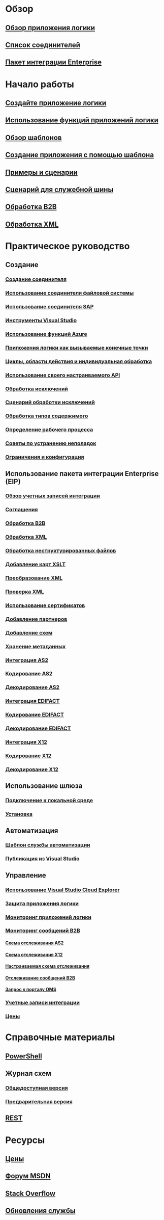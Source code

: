 # Обзор
## [Обзор приложения логики](logic-apps-what-are-logic-apps.md)
## [Список соединителей](../connectors/apis-list.md)
## [Пакет интеграции Enterprise](logic-apps-enterprise-integration-overview.md)

# Начало работы
## [Создайте приложение логики](logic-apps-create-a-logic-app.md)
## [Использование функций приложений логики](logic-apps-use-logic-app-features.md)
## [Обзор шаблонов](logic-apps-use-logic-app-templates.md)
## [Создание приложения с помощью шаблона](logic-apps-arm-provision.md)
## [Примеры и сценарии](logic-apps-examples-and-scenarios.md)
## [Сценарий для служебной шины](logic-apps-scenario-function-sb-trigger.md)
## [Обработка B2B](logic-apps-enterprise-integration-b2b.md)
## [Обработка XML](logic-apps-enterprise-integration-xml.md)

# Практическое руководство
## Создание
### [Создание соединителя](logic-apps-create-api-app.md)
### [Использование соединителя файловой системы](logic-apps-using-file-connector.md)
### [Использование соединителя SAP](logic-apps-using-sap-connector.md)
### [Инструменты Visual Studio](logic-apps-deploy-from-vs.md)
### [Использование функций Azure](logic-apps-azure-functions.md)
### [Приложения логики как вызываемые конечные точки](logic-apps-http-endpoint.md)
### [Циклы, области действия и индивидуальная обработка](logic-apps-loops-and-scopes.md)
### [Использование своего настраиваемого API](logic-apps-custom-hosted-api.md)
### [Обработка исключений](logic-apps-exception-handling.md)
### [Сценарий обработки исключений](logic-apps-scenario-error-and-exception-handling.md)
### [Обработка типов содержимого](logic-apps-content-type.md)
### [Определение рабочего процесса](logic-apps-author-definitions.md)
### [Советы по устранению неполадок](logic-apps-diagnosing-failures.md)
### [Ограничения и конфигурация](logic-apps-limits-and-config.md)


## Использование пакета интеграции Enterprise (EIP)
### [Обзор учетных записей интеграции](logic-apps-enterprise-integration-create-integration-account.md)
### [Соглашения](logic-apps-enterprise-integration-agreements.md)
### [Обработка B2B](logic-apps-enterprise-integration-b2b.md)
### [Обработка XML](logic-apps-enterprise-integration-xml.md)
### [Обработка неструктурированных файлов](logic-apps-enterprise-integration-flatfile.md)
### [Добавление карт XSLT](logic-apps-enterprise-integration-maps.md)
### [Преобразование XML](logic-apps-enterprise-integration-transform.md)
### [Проверка XML](logic-apps-enterprise-integration-xml-validation.md)
### [Использование сертификатов](logic-apps-enterprise-integration-certificates.md)
### [Добавление партнеров](logic-apps-enterprise-integration-partners.md)
### [Добавление схем](logic-apps-enterprise-integration-schemas.md)
### [Хранение метаданных](logic-apps-enterprise-integration-metadata.md)
### [Интеграция AS2](logic-apps-enterprise-integration-as2.md)
### [Кодирование AS2](logic-apps-enterprise-integration-as2-encode.md)
### [Декодирование AS2](logic-apps-enterprise-integration-as2-decode.md)
### [Интеграция EDIFACT](logic-apps-enterprise-integration-edifact.md)
### [Кодирование EDIFACT](logic-apps-enterprise-integration-edifact-encode.md)
### [Декодирование EDIFACT](logic-apps-enterprise-integration-edifact-decode.md)
### [Интеграция X12](logic-apps-enterprise-integration-x12.md)
### [Кодирование X12](logic-apps-enterprise-integration-x12-encode.md)
### [Декодирование X12](logic-apps-enterprise-integration-x12-decode.md)


## Использование шлюза
### [Подключение к локальной среде](logic-apps-gateway-connection.md)
### [Установка](logic-apps-gateway-install.md)

## Автоматизация
### [Шаблон службы автоматизации](logic-apps-create-deploy-template.md)
### [Публикация из Visual Studio](logic-apps-deploy-from-vs.md)

## Управление
### [Использование Visual Studio Cloud Explorer](logic-apps-manage-from-vs.md)
### [Защита приложения логики](logic-apps-securing-a-logic-app.md)
### [Мониторинг приложений логики](logic-apps-monitor-your-logic-apps.md)
### [Мониторинг сообщений B2B](logic-apps-monitor-b2b-message.md)
#### [Схема отслеживания AS2](logic-apps-track-integration-account-as2-tracking-schemas.md)
#### [Схема отслеживания X12](logic-apps-track-integration-account-x12-tracking-schema.md)
#### [Настраиваемая схема отслеживания](logic-apps-track-integration-account-custom-tracking-schema.md)
#### [Отслеживание сообщений B2B](logic-apps-track-b2b-messages-omsportal.md)
#### [Запрос к порталу OMS](logic-apps-track-b2b-messages-omsportal-query-filter-control-number.md)

### [Учетные записи интеграции](logic-apps-enterprise-integration-accounts.md)
### [Цены](logic-apps-pricing.md)

# Справочные материалы
## [PowerShell](/powershell/resourcemanager/azurerm.logicapp/v2.3.0/azurerm.logicapp)
## Журнал схем
### [Общедоступная версия](logic-apps-schema-2016-04-01.md)
### [Предварительная версия](logic-apps-schema-2015-08-01.md)
## [REST](/rest/api/logic/)

# Ресурсы
## [Цены](https://azure.microsoft.com/pricing/details/logic-apps/)  
## [Форум MSDN](https://social.msdn.microsoft.com/Forums/azure/en-US/home?forum=azurelogicapps)
## [Stack Overflow](http://stackoverflow.com/questions/tagged/azure-logic-apps)
## [Обновления службы](https://azure.microsoft.com/updates/?product=logic-apps)


<!--HONumber=Jan17_HO3-->


